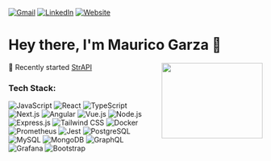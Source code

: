 <!-- [![MasterHead](https://camo.githubusercontent.com/0b5f431a318eb824e40b630d869b6a8629d4c86eeb84910b72e15e30ce4e482f/68747470733a2f2f7172616e676572732e636f6d2f77702d636f6e74656e742f75706c6f6164732f323032312f30392f42616e6e65722d496e74726f64756374696f6e2d746f2d33442d416e696d6174696f6e2e706e67)](https://www.linkedin.com/in/mauricio-garza-guzman/) -->

[![Gmail](https://img.shields.io/badge/Gmail-D14836?style=for-the-badge&logo=gmail&logoColor=white)](mailto:maugarza96@gmail.com) 
[![LinkedIn](https://img.shields.io/badge/linkedin-%230077B5.svg?style=for-the-badge&logo=linkedin&logoColor=white)](https://www.linkedin.com/in/mauricio-garza-guzman/)
[![Website](https://img.shields.io/badge/website-D14836?style=for-the-badge&logo=website&logoColor=white)](https://mauiwowie88.github.io/)
<h1 align="left">Hey there, I'm Maurico Garza 👋</h1>

<img src="https://cdn.dribbble.com/users/1162077/screenshots/3848914/programmer.gif" align="right" width="200" height="150" />


🌱 Recently started [StrAPI](https://github.com/oslabs-beta/strapi)



<h3 align="left">Tech Stack:</h3>
<p align="left">

<!-- JavaScript -->
<img src="https://img.shields.io/badge/-JavaScript-F7DF1E?logo=javascript&logoColor=white&style=flat" alt="JavaScript">

<!-- React -->
<img src="https://img.shields.io/badge/-React_JS-61DAFB?logo=react&logoColor=white&style=flat" alt="React">

<!-- TypeScript -->
<img src="https://img.shields.io/badge/-TypeScript-007ACC?logo=typescript&logoColor=white&style=flat" alt="TypeScript">

<!-- Next.js -->
<img src="https://img.shields.io/badge/-Next.js-black?logo=next.js&logoColor=white&style=flat" alt="Next.js">

<!-- Angular -->
<img src="https://img.shields.io/badge/-Angular-DD0031?logo=angular&logoColor=white&style=flat" alt="Angular">

<!-- Vue.js -->
<img src="https://img.shields.io/badge/-Vue.js-4FC08D?logo=vue.js&logoColor=white&style=flat" alt="Vue.js">

<!-- Node.js -->
<img src="https://img.shields.io/badge/-Node.js-339933?logo=node.js&logoColor=white&style=flat" alt="Node.js">

<!-- Express.js -->
<img src="https://img.shields.io/badge/-Express.js-000000?style=flat" alt="Express.js">

<!-- Tailwind CSS -->
<img src="https://img.shields.io/badge/-Tailwind_CSS-38B2AC?logo=tailwind-css&logoColor=white&style=flat" alt="Tailwind CSS">

<!-- Docker -->
<img src="https://img.shields.io/badge/-Docker-2496ED?logo=docker&logoColor=white&style=flat" alt="Docker">

<!-- Prometheus -->
<img src="https://img.shields.io/badge/-Prometheus-E6522C?logo=prometheus&logoColor=white&style=flat" alt="Prometheus">

<!-- Jest -->
<img src="https://img.shields.io/badge/-Jest-C21325?logo=jest&logoColor=white&style=flat" alt="Jest">

<!-- PostgreSQL -->
<img src="https://img.shields.io/badge/-PostgreSQL-336791?logo=postgresql&logoColor=white&style=flat" alt="PostgreSQL">

<!-- MySQL -->
<img src="https://img.shields.io/badge/-MySQL-4479A1?logo=mysql&logoColor=white&style=flat" alt="MySQL">

<!-- MongoDB -->
<img src="https://img.shields.io/badge/-MongoDB-47A248?logo=mongodb&logoColor=white&style=flat" alt="MongoDB">

<!-- GraphQL -->
<img src="https://img.shields.io/badge/-GraphQL-E10098?logo=graphql&logoColor=white&style=flat" alt="GraphQL">

<!-- Grafana -->
<img src="https://img.shields.io/badge/-Grafana-F46800?logo=grafana&logoColor=white&style=flat" alt="Grafana">

<!-- Bootstrap -->
<img src="https://img.shields.io/badge/-Bootstrap-7952B3?logo=bootstrap&logoColor=white&style=flat" alt="Bootstrap">



